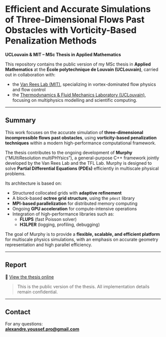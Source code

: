 # Efficient and Accurate Simulations of Three-Dimensional Flows Past Obstacles with Vorticity-Based Penalization Methods  
**UCLouvain & MIT – MSc Thesis in Applied Mathematics**

This repository contains the public version of my MSc thesis in **Applied Mathematics** at the **École polytechnique de Louvain (UCLouvain)**, carried out in collaboration with:

- the [Van Rees Lab (MIT)](https://vanreeslab.mit.edu), specializing in vortex-dominated flow physics and flow control  
- the [Thermodynamics & Fluid Mechanics Laboratory (UCLouvain)](https://uclouvain.be/en/research-institutes/immc/thermodynamics-and-fluid-mechanics), focusing on multiphysics modelling and scientific computing.

---

## Summary

This work focuses on the accurate simulation of **three-dimensional incompressible flows past obstacles**, using **vorticity-based penalization techniques** within a modern high-performance computational framework.

The thesis contributes to the ongoing development of **Murphy** (“MUltiResolution multiPHYsics”), a general-purpose C++ framework jointly developed by the Van Rees Lab and the TFL Lab. Murphy is designed to solve **Partial Differential Equations (PDEs)** efficiently in multiscale physical problems.

Its architecture is based on:

- Structured collocated grids with **adaptive refinement**
- A block-based **octree grid structure**, using the `p4est` library
- **MPI-based parallelization** for distributed memory computing
- Ongoing **GPU acceleration** for compute-intensive operations
- Integration of high-performance libraries such as:
  - **FLUPS** (fast Poisson solver)
  - **H3LPER** (logging, profiling, debugging)

The goal of Murphy is to provide a **flexible, scalable, and efficient platform** for multiscale physics simulations, with an emphasis on accurate geometry representation and high parallel efficiency.

---

## Report

📖 [View the thesis online](https://alexandreyoussefresearch.github.io/thesis-uclouvain-mit/ReportPublic/Thesis_UCLouvain_MIT.pdf)

> This is the public version of the thesis. All implementation details remain confidential.

---

## Contact

For any questions:  
**alexandre.youssef.pro@gmail.com**
